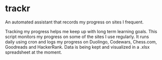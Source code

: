 # trackr
An automated assistant that records my progress on sites I frequent.

Tracking my progress helps me keep up with long term learning goals. This script monitors my progress on some of the sites I use regularly. It runs daily using cron and logs my progress on Duolingo, Codewars, Chess.com, Goodreads and HackerRank. Data is being kept and visualized in a .xlsx spreadsheet at the moment.
